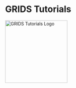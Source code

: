 # GRIDS Tutorials
<img src="https://github.com/gridsusc/GRIDS-Tutorials/blob/main/assets/img/GRIDS%20TUTORIALS.png" alt="GRIDS Tutorials Logo" width="200"/>
